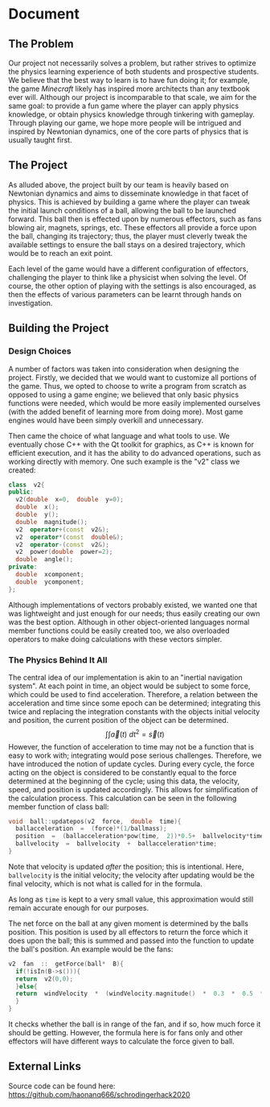 # Document

## The Problem
Our project not necessarily solves a problem, but rather strives to optimize the physics learning experience of both students and prospective students. We believe that the best way to learn is to have fun doing it; for example, the game *Minecraft* likely has inspired more architects than any textbook ever will. Although our project is incomparable to that scale, we aim for the same goal: to provide a fun game where the player can apply physics knowledge, or obtain physics knowledge through tinkering with gameplay. Through playing our game, we hope more people will be intrigued and inspired by Newtonian dynamics, one of the core parts of physics that is usually taught first. 

## The Project
As alluded above, the project built by our team is heavily based on Newtonian dynamics and aims to disseminate knowledge in that facet of physics. This is achieved by building a game where the player can tweak the initial launch conditions of a ball, allowing the ball to be launched forward. This ball then is effected upon by numerous effectors, such as fans blowing air, magnets, springs, etc. These effectors all provide a force upon the ball, changing its trajectory; thus, the player must cleverly tweak the available settings to ensure the ball stays on a desired trajectory, which would be to reach an exit point. 

Each level of the game would have a different configuration of effectors, challenging the player to think like a physicist when solving the level. Of course, the other option of playing with the settings is also encouraged, as then the effects of various parameters can be learnt through hands on investigation. 

## Building the Project
### Design Choices

A number of factors was taken into consideration when designing the project. Firstly, we decided that we would want to customize all portions of the game. Thus, we opted to choose to write a program from scratch as opposed to using a game engine; we believed that only basic physics functions were needed, which would be more easily implemented ourselves (with the added benefit of learning more from doing more). Most game engines would have been simply overkill and unnecessary. 

Then came the choice of what language and what tools to use. We eventually chose C++ with the Qt toolkit for graphics, as C++ is known for efficient execution, and it has the ability to do advanced operations, such as working directly with memory. One such example is the "v2" class we created:
```c++
class  v2{
public:
  v2(double  x=0,  double  y=0);
  double  x();
  double  y();
  double  magnitude();
  v2  operator+(const  v2&);
  v2  operator*(const  double&);
  v2  operator-(const  v2&);
  v2  power(double  power=2);
  double  angle();
private:
  double  xcomponent;
  double  ycomponent;
};
```
Although implementations of vectors probably existed, we wanted one that was lightweight and just enough for our needs; thus easily creating our own was the best option. Although in other object-oriented languages normal member functions could be easily created too, we also overloaded operators to make doing calculations with these vectors simpler. 

### The Physics Behind It All

The central idea of our implementation is akin to an "inertial navigation system". At each point in time, an object would be subject to some force, which could be used to find acceleration. Therefore, a relation between the acceleration and time since some epoch can be determined; integrating this twice and replacing the integration constants with the objects initial velocity and position, the current position of the object can be determined. 
$$\int\int \vec{a}(t)\ dt^2=\vec s(t)$$
However, the function of acceleration to time may not be a function that is easy to work with; integrating would pose serious challenges. Therefore, we have introduced the notion of update cycles. During every cycle, the force acting on the object is considered to be constantly equal to the force determined at the beginning of the cycle; using this data, the velocity, speed, and position is updated accordingly. This allows for simplification of the calculation process. This calculation can be seen in the following member function of class ball:
```c++
void  ball::updatepos(v2  force,  double  time){
  ballacceleration  =  (force)*(1/ballmass);
  position  =  (ballacceleration*pow(time,  2))*0.5+  ballvelocity*time+position;
  ballvelocity  =  ballvelocity  +  ballacceleration*time;
}
```
Note that velocity is updated *after* the position; this is intentional. Here, ```ballvelocity``` is the initial velocity; the velocity after updating would be the final velocity, which is not what is called for in the formula. 

As long as ```time``` is kept to a very small value, this approximation would still remain accurate enough for our purposes. 

The net force on the ball at any given moment is determined by the balls position. This position is used by all effectors to return the force which it does upon the ball; this is summed and passed into the function to update the ball's position. An example would be the fans:
```c++
v2  fan  ::  getForce(ball*  B){
  if(!isIn(B->s())){
  return  v2(0,0);
  }else{
  return  windVelocity  *  (windVelocity.magnitude()  *  0.3  *  0.5  *  windDensity  *  M_PI  *  pow(B->getR(),2));
  }
}
``` 
It checks whether the ball is in range of the fan, and if so, how much force it should be getting. However, the formula here is for fans only and other effectors will have different ways to calculate the force given to ball. 

## External Links
Source code can be found here: https://github.com/haonanq666/schrodingerhack2020


